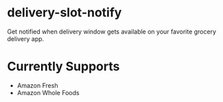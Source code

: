 # delivery-slot-notify
Get notified when delivery window gets available on your favorite grocery delivery app.

# Currently Supports
* Amazon Fresh
* Amazon Whole Foods
